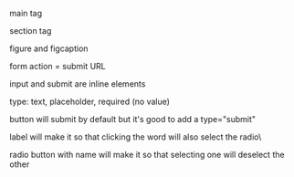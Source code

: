 main tag

section tag

figure and figcaption

form action = submit URL

input and submit are inline elements

type: text, placeholder, required (no value)

button will submit by default but it's good to add a type="submit"

label will make it so that clicking the word will also select the radio\

radio button with name will make it so that selecting one will deselect the other
